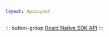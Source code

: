 ```yaml
---
layout: ApiLayout
---
```


::: button-group
[React Native SDK API](https://sdkdocs.easemob.com/apidoc/rn/modules.html)
:::